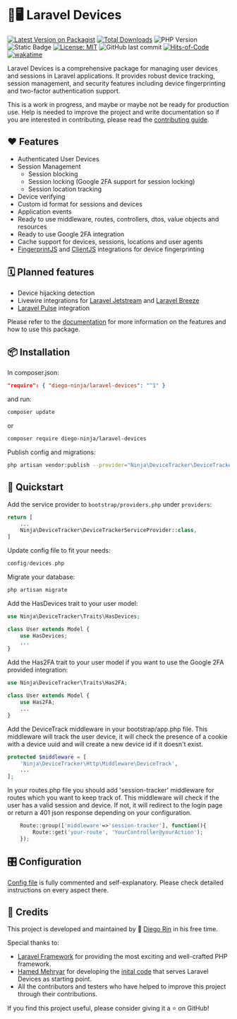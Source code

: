 # 📱🖥️ Laravel Devices

[![Latest Version on Packagist](https://img.shields.io/packagist/v/diego-ninja/laravel-devices.svg?style=flat&color=blue)](https://packagist.org/packages/diego-ninja/laravel-devices)
[![Total Downloads](https://img.shields.io/packagist/dt/diego-ninja/laravel-devices.svg?style=flat&color=blue)](https://packagist.org/packages/diego-ninja/laravel-devices)
![PHP Version](https://img.shields.io/packagist/php-v/diego-ninja/cosmic.svg?style=flat&color=blue)
![Static Badge](https://img.shields.io/badge/laravel-10-blue)
[![License: MIT](https://img.shields.io/badge/License-MIT-blue.svg)](https://opensource.org/licenses/MIT)
![GitHub last commit](https://img.shields.io/github/last-commit/diego-ninja/laravel-devices?color=blue)
[![Hits-of-Code](https://hitsofcode.com/github/diego-ninja/laravel-devices?branch=main&label=Hits-of-Code)](https://hitsofcode.com/github/diego-ninja/laravel-devices/view?branch=main&label=Hits-of-Code&color=blue)
[![wakatime](https://wakatime.com/badge/user/bd65f055-c9f3-4f73-92aa-3c9810f70cc3/project/94491bff-6b6c-4b9d-a5fd-5568319d3071.svg)](https://wakatime.com/badge/user/bd65f055-c9f3-4f73-92aa-3c9810f70cc3/project/94491bff-6b6c-4b9d-a5fd-5568319d3071)

Laravel Devices is a comprehensive package for managing user devices and sessions in Laravel applications. It provides robust device tracking, session management, and security features including device fingerprinting and two-factor authentication support.

This is a work in progress, and maybe or maybe not be ready for production use.  Help is needed to improve the project and write documentation so if you are interested in contributing, please read the [contributing guide](./docs/contributing.md).

## ❤️ Features

* Authenticated User Devices
* Session Management
  * Session blocking
  * Session locking (Google 2FA support for session locking)
  * Session location tracking
* Device verifying
* Custom id format for sessions and devices
* Application events
* Ready to use middleware, routes, controllers, dtos, value objects and resources
* Ready to use Google 2FA integration
* Cache support for devices, sessions, locations and user agents
* [FingerprintJS](https://github.com/fingerprintjs/fingerprintjs) and [ClientJS](https://github.com/jackspirou/clientjs) integrations for device fingerprinting

## 🗓️ Planned features

* Device hijacking detection
* Livewire integrations for [Laravel Jetstream](https://jetstream.laravel.com/) and [Laravel Breeze](https://laravel.com/docs/11.x/starter-kits#laravel-breeze)
* [Laravel Pulse](https://laravel.com/docs/11.x/pulse) integration


Please refer to the [documentation](./docs/README.md) for more information on the features and how to use this package.

## 📦 Installation

In composer.json:
```json  
"require": { "diego-ninja/laravel-devices": "^1" }  
```

and run:
```bash
composer update  
```

or 
```bash
composer require diego-ninja/laravel-devices
```


Publish config and migrations:
```bash
php artisan vendor:publish --provider="Ninja\DeviceTracker\DeviceTrackerServiceProvider"  
```

## 🚀 Quickstart

Add the service provider to `bootstrap/providers.php` under `providers`:
```php  
return [ 
	...        
	Ninja\DeviceTracker\DeviceTrackerServiceProvider::class,    
]  
```

Update config file to fit your needs:
```php  
config/devices.php  
```

Migrate your database:
```bash  
php artisan migrate  
```

Add the HasDevices trait to your user model:
```php  
use Ninja\DeviceTracker\Traits\HasDevices;        

class User extends Model {  
	use HasDevices;    
	...
}  
```

Add the Has2FA trait to your user model if you want to use the Google 2FA provided integration:
```php  
use Ninja\DeviceTracker\Traits\Has2FA;        

class User extends Model {  
	use Has2FA;    
	...
}  
```  

Add the DeviceTrack middleware in your bootstrap/app.php file. This middleware will track the user device, it will check the presence of a cookie with a device uuid and will create a new device id if it doesn't exist.

```php
protected $middleware = [
	'Ninja\DeviceTracker\Http\Middleware\DeviceTrack',
	...
];
```


In your routes.php file you should add 'session-tracker' middleware for routes which you want to keep track of. This  middleware will check if the user has a valid session and device. If not, it will redirect to the login page or return a 401 json response depending on your configuration.

```php
	Route::group(['middleware'=>'session-tracker'], function(){
		Route::get('your-route', 'YourController@yourAction');    
	});
```

## 🎛️ Configuration

[Config file](https://github.com/diego-ninja/laravel-devices/blob/6e3373936cbe3ba9e9c24c97fa29b8798ec23992/config/devices.php) is fully commented and self-explanatory. Please check detailed instructions on every aspect there.



## 🙏 Credits

This project is developed and maintained by 🥷 [Diego Rin](https://diego.ninja) in his free time.

Special thanks to:

- [Laravel Framework](https://laravel.com/) for providing the most exciting and well-crafted PHP framework.
- [Hamed Mehryar](https://github.com/hamedmehryar) for developing the [inital code](https://github.com/hamedmehryar/laravel-session-tracker) that serves Laravel Devices as starting point.
- All the contributors and testers who have helped to improve this project through their contributions.

If you find this project useful, please consider giving it a ⭐ on GitHub!
